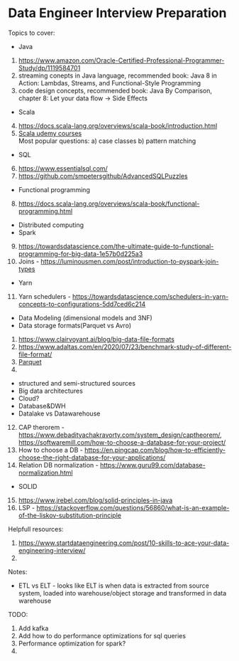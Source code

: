 # Data Engineer Interview Preparation

Topics to cover:
- Java
1) https://www.amazon.com/Oracle-Certified-Professional-Programmer-Study/dp/1119584701
2) streaming conepts in Java language, recommended book: Java 8 in Action: Lambdas, Streams, and Functional-Style Programming
3) code design concepts, recommended book: Java By Comparison, chapter 8: Let your data flow -> Side Effects
- Scala
4) https://docs.scala-lang.org/overviews/scala-book/introduction.html
5) [Scala udemy courses](https://www.udemy.com/course/stairway-to-scala-applied-part-1/)
<br />Most popular questions:
a) case classes
b) pattern matching
- SQL
6) https://www.essentialsql.com/
7) https://github.com/smpetersgithub/AdvancedSQLPuzzles
- Functional programming
8) https://docs.scala-lang.org/overviews/scala-book/functional-programming.html
- Distributed computing
- Spark
9) https://towardsdatascience.com/the-ultimate-guide-to-functional-programming-for-big-data-1e57b0d225a3
10) Joins - https://luminousmen.com/post/introduction-to-pyspark-join-types
- Yarn
11) Yarn schedulers - https://towardsdatascience.com/schedulers-in-yarn-concepts-to-configurations-5dd7ced6c214
-  Data Modeling (dimensional models and 3NF)
- Data storage formats(Parquet vs Avro)
1) https://www.clairvoyant.ai/blog/big-data-file-formats
2) https://www.adaltas.com/en/2020/07/23/benchmark-study-of-different-file-format/
3) [Parquet](https://github.com/happytomatoe/parquet-format)
4)  
- structured and semi-structured sources
- Big data architectures
- Cloud?
- Database&DWH
- Datalake vs Datawarehouse
12) CAP therorem - https://www.debadityachakravorty.com/system_design/captheorem/, https://softwaremill.com/how-to-choose-a-database-for-your-project/
13) How to choose a DB - https://en.pingcap.com/blog/how-to-efficiently-choose-the-right-database-for-your-applications/
14) Relation DB normalization - https://www.guru99.com/database-normalization.html
- SOLID
15) https://www.jrebel.com/blog/solid-principles-in-java
16) LSP - https://stackoverflow.com/questions/56860/what-is-an-example-of-the-liskov-substitution-principle

Helpfull resources:
1) https://www.startdataengineering.com/post/10-skills-to-ace-your-data-engineering-interview/
2) 

Notes:
- ETL vs ELT - looks like ELT is when data is extracted from source system, loaded into warehouse/object storage and transformed in data warehouse

TODO:
1) Add kafka
2) Add how to do performance optimizations for sql queries
3) Performance optimization for spark?
4) 
